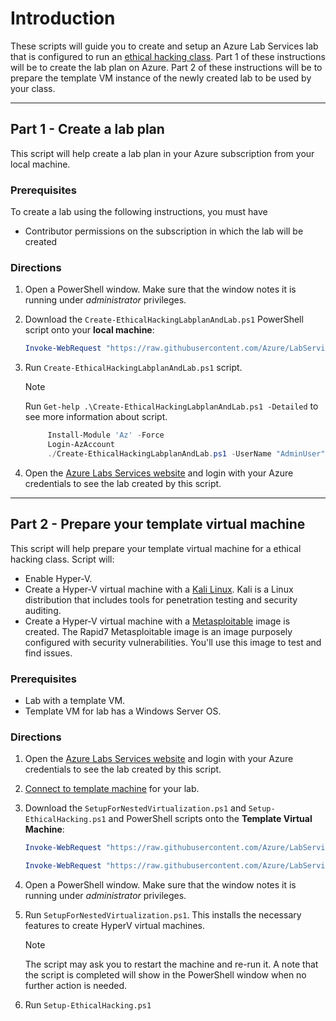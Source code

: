 # Introduction

These scripts will guide you to create and setup an Azure Lab Services lab that is configured to run an [ethical hacking class](https://docs.microsoft.com/azure/lab-services/classroom-labs/class-type-ethical-hacking). Part 1 of these instructions will be to create the lab plan on Azure. Part 2 of these instructions will be to prepare the template VM instance of the newly created lab to be used by your class.

- - - -

## Part 1 - Create a lab plan

This script will help create a lab plan in your Azure subscription from your local machine.

### Prerequisites

To create a lab using the following instructions, you must have

- Contributor permissions on the subscription in which the lab will be created

### Directions

1. Open a PowerShell window.  Make sure that the window notes it is running under *administrator* privileges.
1. Download the `Create-EthicalHackingLabplanAndLab.ps1` PowerShell script onto your **local machine**:

     ```powershell
     Invoke-WebRequest "https://raw.githubusercontent.com/Azure/LabServices/main/ClassTypes/PowerShell/EthicalHacking/Create-EthicalHackingLabplanAndLab.ps1" -OutFile Create-EthicalHackingLabplanAndLab.ps1
     ```

1. Run `Create-EthicalHackingLabplanAndLab.ps1` script.
     > [!NOTE]
     > Run `Get-help .\Create-EthicalHackingLabplanAndLab.ps1 -Detailed` to see more information about script.

     ```powershell
          Install-Module 'Az' -Force
          Login-AzAccount 
          ./Create-EthicalHackingLabplanAndLab.ps1 -UserName "AdminUser" -Password $(ConvertTo-SecureString "<password>" -AsPlainText -Force) -Location "centralus"
     ```

1. Open the [Azure Labs Services website](https://labs.azure.com) and login with your Azure credentials to see the lab created by this script.

- - - -

## Part 2 - Prepare your template virtual machine

This script will help prepare your template virtual machine for a ethical hacking class.  Script will:

- Enable Hyper-V.
- Create a Hyper-V virtual machine with a [Kali Linux](https://www.kali.org/).  Kali is a Linux distribution that includes tools for penetration testing and security auditing.  
- Create a Hyper-V virtual machine with a [Metasploitable](https://github.com/rapid7/metasploitable3) image is created.  The Rapid7 Metasploitable image is an image purposely configured with security vulnerabilities. You'll use this image to test and find issues.

### Prerequisites

- Lab with a template VM.
- Template VM for lab has a Windows Server OS.

### Directions

1. Open the [Azure Labs Services website](https://labs.azure.com) and login with your Azure credentials to see the lab created by this script.
1. [Connect to template machine](https://learn.microsoft.com/azure/lab-services/how-to-create-manage-template#update-a-template-vm) for your lab.
1. Download the `SetupForNestedVirtualization.ps1` and `Setup-EthicalHacking.ps1` and PowerShell scripts onto the **Template Virtual Machine**:

     ```powershell
     Invoke-WebRequest "https://raw.githubusercontent.com/Azure/LabServices/main/ClassTypes/PowerShell/HyperV/SetupForNestedVirtualization.ps1" -OutFile "SetupForNestedVirtualization.ps1"

     Invoke-WebRequest "https://raw.githubusercontent.com/Azure/LabServices/main/ClassTypes/PowerShell/EthicalHacking/Setup-EthicalHacking.ps1" -OutFile "Setup-EthicalHacking.ps1"
     ```

1. Open a PowerShell window.  Make sure that the window notes it is running under *administrator* privileges.
1. Run `SetupForNestedVirtualization.ps1`.  This installs the necessary features to create HyperV virtual machines.

    > [!NOTE]
    > The script may ask you to restart the machine and re-run it.  A note that the script is completed will show in the PowerShell window when no further action is needed.

1. Run `Setup-EthicalHacking.ps1`
